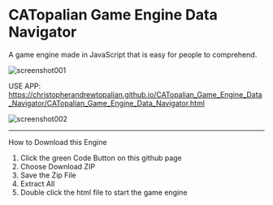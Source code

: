 # CATopalian Game Engine Data Navigator
A game engine made in JavaScript that is easy for people to comprehend.

![screenshot001](https://github.com/ChristopherAndrewTopalian/Topalian_Game_Engine_Data_Navigator/blob/main/src/media/textures/screenshots/001.PNG)

USE APP: https://christopherandrewtopalian.github.io/CATopalian_Game_Engine_Data_Navigator/CATopalian_Game_Engine_Data_Navigator.html

![screenshot002](https://github.com/ChristopherAndrewTopalian/Topalian_Game_Engine_Data_Navigator/blob/main/src/media/textures/screenshots/002.PNG)

---

How to Download this Engine
1. Click the green Code Button on this github page
2. Choose Download ZIP
3. Save the Zip File
4. Extract All
5. Double click the html file to start the game engine



